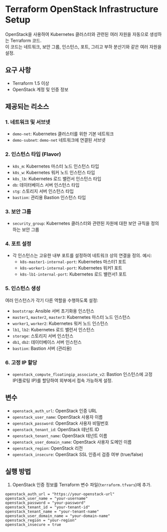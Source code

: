 # Terraform OpenStack Infrastructure Setup

OpenStack을 사용하여 Kubernetes 클러스터와 관련된 여러 자원을 자동으로 생성하는 Terraform 코드.   
이 코드는 네트워크, 보안 그룹, 인스턴스, 포트, 그리고 부하 분산기와 같은 여러 자원을 설정.

## 요구 사항

- Terraform 1.5 이상
- OpenStack 계정 및 인증 정보

## 제공되는 리소스

### 1. 네트워크 및 서브넷
- `demo-net`: Kubernetes 클러스터를 위한 기본 네트워크
- `demo-subnet`: `demo-net` 네트워크에 연결된 서브넷

### 2. 인스턴스 타입 (Flavor)
- `k8s_m`: Kubernetes 마스터 노드 인스턴스 타입
- `k8s_w`: Kubernetes 워커 노드 인스턴스 타입
- `k8s_lb`: Kubernetes 로드 밸런서 인스턴스 타입
- `db`: 데이터베이스 서버 인스턴스 타입
- `stg`: 스토리지 서버 인스턴스 타입
- `bastion`: 관리용 Bastion 인스턴스 타입

### 3. 보안 그룹
- `security_group`: Kubernetes 클러스터와 관련된 자원에 대한 보안 규칙을 정의하는 보안 그룹

### 4. 포트 설정
- 각 인스턴스는 고유한 내부 포트를 설정하여 네트워크 상의 연결을 정의. 예시:
  - `k8s-master1-internal-port`: Kubernetes 마스터1 포트
  - `k8s-worker1-internal-port`: Kubernetes 워커1 포트
  - `k8s-lb1-internal-port`: Kubernetes 로드 밸런서1 포트

### 5. 인스턴스 생성
여러 인스턴스가 각기 다른 역할을 수행하도록 설정:
- `bootstrap`: Ansible 서버 초기화용 인스턴스
- `master1`, `master2`, `master3`: Kubernetes 마스터 노드 인스턴스
- `worker1`, `worker2`: Kubernetes 워커 노드 인스턴스
- `lb1`, `lb2`: Kubernetes 로드 밸런서 인스턴스
- `storage`: 스토리지 서버 인스턴스
- `db1`, `db2`: 데이터베이스 서버 인스턴스
- `bastion`: Bastion 서버 (관리용)

### 6. 고정 IP 할당
- `openstack_compute_floatingip_associate_v2`: Bastion 인스턴스에 고정 IP(플로팅 IP)를 할당하여 외부에서 접속 가능하게 설정.

## 변수

- `openstack_auth_url`: OpenStack 인증 URL
- `openstack_user_name`: OpenStack 사용자 이름
- `openstack_password`: OpenStack 사용자 비밀번호
- `openstack_tenant_id`: OpenStack 테넌트 ID
- `openstack_tenant_name`: OpenStack 테넌트 이름
- `openstack_user_domain_name`: OpenStack 사용자 도메인 이름
- `openstack_region`: OpenStack 리전
- `openstack_insecure`: OpenStack SSL 인증서 검증 여부 (true/false)

## 실행 방법

1. OpenStack 인증 정보를 Terraform 변수 파일(`terraform.tfvars`)에 추가.

```hcl
openstack_auth_url = "https://your-openstack-url"
openstack_user_name = "your-username"
openstack_password = "your-password"
openstack_tenant_id = "your-tenant-id"
openstack_tenant_name = "your-tenant-name"
openstack_user_domain_name = "your-domain-name"
openstack_region = "your-region"
openstack_insecure = true
